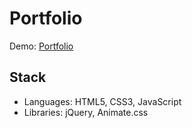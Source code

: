 # Portfolio

Demo: [Portfolio](https://nenaddimitrijevic89.github.io/Portfolio/)

## Stack

* Languages: HTML5, CSS3, JavaScript
* Libraries: jQuery, Animate.css
